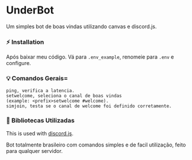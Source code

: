 # UnderBot

Um simples bot de boas vindas utilizando canvas e discord.js.

### ⚡ Installation

Após baixar meu código.
Vá para `.env_example`, renomeie para `.env` e configure.

### 💡 Comandos Gerais=

```
ping, verifica a latencia.
setwelcome, seleciona o canal de boas vindas 
(example: <prefix>setwelcome #welcome).
simjoin, testa se o canal de welcome foi definido corretamente.
```

### 🏓 Bibliotecas Utilizadas

This is used with [discord.js](https://www.npmjs.com/package/discord.js).

Bot totalmente brasileiro com comandos simples e de facil utilização, feito para qualquer servidor.
